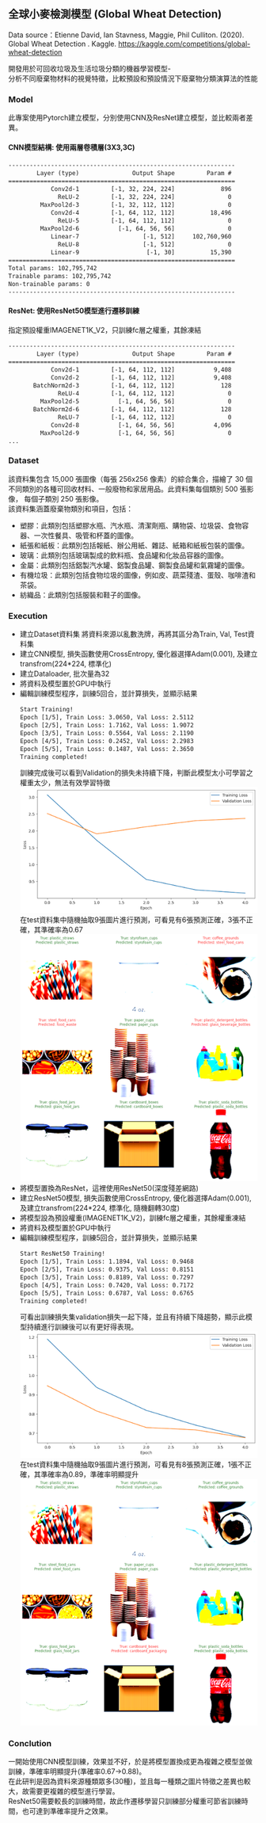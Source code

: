 ## 全球小麥檢測模型 (Global Wheat Detection)  
Data source：Etienne David, Ian Stavness, Maggie, Phil Culliton. (2020). Global Wheat Detection . Kaggle. https://kaggle.com/competitions/global-wheat-detection
  
開發用於可回收垃圾及生活垃圾分類的機器學習模型-  
分析不同廢棄物材料的視覺特徵，比較預設和預設情況下廢棄物分類演算法的性能  


### Model
此專案使用Pytorch建立模型，分別使用CNN及ResNet建立模型，並比較兩者差異。  
#### CNN模型結構: 使用兩層卷積層(3X3,3C)
```
----------------------------------------------------------------
        Layer (type)               Output Shape         Param #
================================================================
            Conv2d-1         [-1, 32, 224, 224]             896
              ReLU-2         [-1, 32, 224, 224]               0
         MaxPool2d-3         [-1, 32, 112, 112]               0
            Conv2d-4         [-1, 64, 112, 112]          18,496
              ReLU-5         [-1, 64, 112, 112]               0
         MaxPool2d-6           [-1, 64, 56, 56]               0
            Linear-7                  [-1, 512]     102,760,960
              ReLU-8                  [-1, 512]               0
            Linear-9                   [-1, 30]          15,390
================================================================
Total params: 102,795,742
Trainable params: 102,795,742
Non-trainable params: 0
----------------------------------------------------------------
```
#### ResNet: 使用ResNet50模型進行遷移訓練
指定預設權重IMAGENET1K_V2，只訓練fc層之權重，其餘凍結
```
----------------------------------------------------------------
        Layer (type)               Output Shape         Param #
================================================================
            Conv2d-1         [-1, 64, 112, 112]           9,408
            Conv2d-2         [-1, 64, 112, 112]           9,408
       BatchNorm2d-3         [-1, 64, 112, 112]             128
              ReLU-4         [-1, 64, 112, 112]               0
         MaxPool2d-5           [-1, 64, 56, 56]               0
       BatchNorm2d-6         [-1, 64, 112, 112]             128
              ReLU-7         [-1, 64, 112, 112]               0
            Conv2d-8           [-1, 64, 56, 56]           4,096
         MaxPool2d-9           [-1, 64, 56, 56]               0
...
```

### Dataset  
該資料集包含 15,000 張圖像（每張 256x256 像素）的綜合集合，描繪了 30 個不同類別的各種可回收材料、一般廢物和家居用品。此資料集每個類別 500 張影像，
每個子類別 250 張影像。  
該資料集涵蓋廢棄物類別和項目，包括：  
- 塑膠：此類別包括塑膠水瓶、汽水瓶、清潔劑瓶、購物袋、垃圾袋、食物容器、一次性餐具、吸管和杯蓋的圖像。
- 紙張和紙板：此類別包括報紙、辦公用紙、雜誌、紙箱和紙板包裝的圖像。
- 玻璃：此類別包括玻璃製成的飲料瓶、食品罐和化妝品容器的圖像。
- 金屬：此類別包括鋁製汽水罐、鋁製食品罐、鋼製食品罐和氣霧罐的圖像。
- 有機垃圾：此類別包括食物垃圾的圖像，例如皮、蔬菜殘渣、蛋殼、咖啡渣和茶袋。
- 紡織品：此類別包括服裝和鞋子的圖像。

### Execution  

- 建立Dataset資料集
將資料來源以亂數洗牌，再將其區分為Train, Val, Test資料集
- 建立CNN模型, 損失函數使用CrossEntropy, 優化器選擇Adam(0.001), 及建立transfrom(224*224, 標準化)
- 建立Dataloader, 批次量為32
- 將資料及模型置於GPU中執行
- 編輯訓練模型程序，訓練5回合，並計算損失，並顯示結果
  ```
  Start Training!
  Epoch [1/5], Train Loss: 3.0650, Val Loss: 2.5112
  Epoch [2/5], Train Loss: 1.7162, Val Loss: 1.9072
  Epoch [3/5], Train Loss: 0.5564, Val Loss: 2.1190
  Epoch [4/5], Train Loss: 0.2452, Val Loss: 2.2983
  Epoch [5/5], Train Loss: 0.1487, Val Loss: 2.3650
  Training completed!
  ```
  訓練完成後可以看到Validation的損失未持續下降，判斷此模型太小可學習之權重太少，無法有效學習特徵
  ![image](https://raw.githubusercontent.com/dv106alan/AI_projects/main/Kaggle_Projects/Waste_Classification/png/cnn_output.png)  
  在test資料集中隨機抽取9張圖片進行預測，可看見有6張預測正確，3張不正確，其準確率為0.67  
  ![image](https://raw.githubusercontent.com/dv106alan/AI_projects/main/Kaggle_Projects/Waste_Classification/png/cnn_test.png)  
- 將模型置換為ResNet，這裡使用ResNet50(深度殘差網路)  
- 建立ResNet50模型, 損失函數使用CrossEntropy, 優化器選擇Adam(0.001), 及建立transfrom(224*224, 標準化, 隨機翻轉30度)  
- 將模型設為預設權重(IMAGENET1K_V2)，訓練fc層之權重，其餘權重凍結
- 將資料及模型置於GPU中執行
- 編輯訓練模型程序，訓練5回合，並計算損失，並顯示結果
  ```
  Start ResNet50 Training!
  Epoch [1/5], Train Loss: 1.1894, Val Loss: 0.9468
  Epoch [2/5], Train Loss: 0.9375, Val Loss: 0.8151
  Epoch [3/5], Train Loss: 0.8189, Val Loss: 0.7297
  Epoch [4/5], Train Loss: 0.7420, Val Loss: 0.7172
  Epoch [5/5], Train Loss: 0.6787, Val Loss: 0.6765
  Training completed!
  ```
  可看出訓練損失集validation損失一起下降，並且有持續下降趨勢，顯示此模型持續進行訓練後可以有更好得表現。  
  ![image](https://raw.githubusercontent.com/dv106alan/AI_projects/main/Kaggle_Projects/Waste_Classification/png/resnet_output.png)  
  在test資料集中隨機抽取9張圖片進行預測，可看見有8張預測正確，1張不正確，其準確率為0.89，準確率明顯提升  
  ![image](https://raw.githubusercontent.com/dv106alan/AI_projects/main/Kaggle_Projects/Waste_Classification/png/resnet_test.png)

### Conclution  
一開始使用CNN模型訓練，效果並不好，於是將模型置換成更為複雜之模型並做訓練，準確率明顯提升(準確率0.67->0.88)。  
在此研判是因為資料來源種類眾多(30種)，並且每一種類之圖片特徵之差異也較大，故需要更複雜的模型進行學習。  
ResNet50需要較長的訓練時間，故此作遷移學習只訓練部分權重可節省訓練時間，也可達到準確率提升之效果。  






